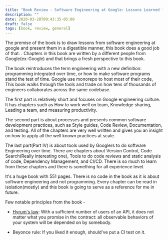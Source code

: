 ```yaml
---
title: "Book Review - Software Engineering at Google: Lessons Learned from Programming Over Time"
description: ""
date: 2020-03-28T09:43:35-05:00
draft: false
tags: [book, review, general]
---
```


The premise of the book is to draw lessons from software engineering at google and present them in a digestible manner, this book does a good job of that. . Chapters in this book are written by a different people from Google(ex-Google) and that brings a fresh perspective to this book.

The book reintroduces the term engineering with a new definition: programming integrated over time, or how to make software programs stand the test of time. Google use monorepo to host most of their code, This book walks through the tools and trade on how tens of thousands of engineers collaborates across the same codebase.

The first part is relatively short and focuses on Google engineering culture. It
has chapters such as How to work well on team, Knowledge sharing, Leading a
team, and measuring productivity.

The second part is about processes and presents common software development practices, such as Style guides, Code Review, Documentation, and testing. All of the chapters are very well written and gives you an insight on how to apply all the well known practices at scale. 

The last part(Part IV) is about tools used by Googlers to do software Engineering over time. There are chapters about Version Control, Code Search(Really interesting one), Tools to do code reviews and static analysis of code, Dependency Management, and CI/CD. There is so much to learn from these chapters and there is something for all experience level. 

It's a huge book with 551 pages. There is no code in the book as it is about
software engineering and not programming. Every chapter can be read in
isolation(mostly) and this book is going to serve as a reference for me in
future.

Few notable principles from the book - 

* [Hyrum's law](https://www.hyrumslaw.com): With a sufficient number of users of an API,
it does not matter what you promise in the contract: all observable behaviors of your system
will be depended on by somebody.

* Beyonce rule: If you liked it enough, should've put a CI test on it. 

